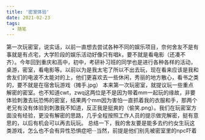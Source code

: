 ```yaml
---
title: '密室体验'
date: 2021-02-23
tags:
  - 随笔
---
```

第一次玩密室，说实话，以前一直想去尝试各种不同的娱乐项目，奈何舍友不是有事就是有点宅，大学阶段的娱乐活动好像只有唱k，要不就是看电影（还凑不齐）。今年回到重庆和高中，初中，考研补习班的同学也是进行各种各样的活动，桌游，密室，看电影等。以前以为是我太宅了所以不出去玩，现在看来应该是我和舍友们的电波不太能对的上，他们更喜欢去一些休闲，秀丽的地方散心，看书之类的，要不就是在宿舍玩游戏（摊手.jpg）
本来第一次玩密室，就提议玩一些重点解密的密室。也不知道cwt，zwq这两位是不是因为带着mm一起玩的缘故，非要体验刺激去玩恐怖的密室，结果两个mm因为害怕一直抓着我的衣服和手，那两个老兄有没有体验到刺激我不知道，反正我是挺爽的（偷笑.png）。我们在玩密室方面没有经验，更没有解密的思路，几乎全程按照工作人员的提示做完解密，挺有意思的，以后有机会可以再去玩玩。
总结一下，我的舍友要是能多去约约女生玩这类游戏，怎么也不会有异性恐惧症吧···当然，前提是他们别先被密室里的npc吓着